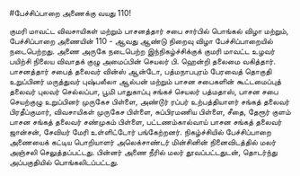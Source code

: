 #பேச்சிப்பாறை அணைக்கு வயது 110! 

குமரி மாவட்ட விவசாயிகள் மற்றும் பாசனத்தார் சபை சார்பில் பொங்கல் விழா மற்றும், பேச்சிப்பாறை அணையின் 110 - ஆவது ஆண்டு நிறைவு விழா பேச்சிப்பாறையில் நடைபெற்றது. அணை அருகே நடைபெற்ற இந்நிகழ்ச்சிக்குக் குமரி மாவட்ட உழவர் பயிற்சி நிலைய விவாதக் குழு அமைப்பின் செயலர் பி. ஹென்றி தலைமை வகித்தார். பாசனத்தார் சபைத் தலைவர் வின்ஸ் ஆன்டோ, பத்மநாபபுரம் பேரவைத் தொகுதி உறுப்பினர் மருத்துவர் புஷ்பலீலா ஆல்பன் மற்றும் பாசன சபைகளின் கூட்டமைப்புத் தலைவர் புலவர் செல்லப்பா, பூமி பாதுகாப்பு சங்கச் செயலர் பத்மதாஸ், பாசன சபை செயற்குழு உறுப்பினர் முருகேச பிள்ளை, அண்டூர் ரப்பர் உற்பத்தியாளர் சங்கத் தலைவர் பிரதீப்குமார், விவசாயிகள் முருகேச பிள்ளை, சுப்பிரமணிய பிள்ளை, சீதை, தேரூர் குளம் பாசன சங்கத் தலைவர் சண்முகம் பிள்ளை, பட்டணம்கால்வாய் பாசன சங்கத் தலைவர் ஜான்சன், சேவியர் மேரி உள்ளிட்டோர் பங்கேற்றனர். நிகழ்ச்சியில் பேச்சிப்பாறை அணையைக் கட்டிய பொறியாளர் அலெக்சாண்டர் மின்சினின் நினைவிடத்தில் மலர் அஞ்சலி செலுத்தப்பட்டது. பின்னர் அணை நீரில் மலர் தூவப்பட்டதுடன், தொடர்ந்து அப்பகுதியில் பொங்கலிடப்பட்டது.
